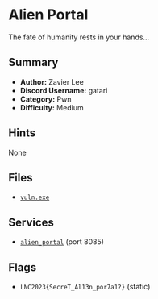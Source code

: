 # Alien Portal
The fate of humanity rests in your hands...

## Summary
- **Author:** Zavier Lee
- **Discord Username:** gatari
- **Category:** Pwn
- **Difficulty:** Medium

## Hints
None

## Files
- [`vuln.exe`](dist\vuln.exe)


## Services
- [`alien_portal`](service/alien_portal) (port 8085)


## Flags
- `LNC2023{SecreT_Al13n_por7a1?}` (static)
